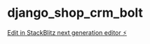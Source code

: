 # django_shop_crm_bolt

[Edit in StackBlitz next generation editor ⚡️](https://stackblitz.com/~/github.com/Shamsullo/django_shop_crm_bolt)